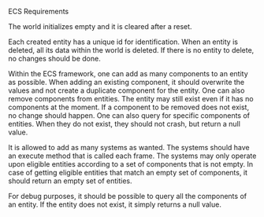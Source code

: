 ECS Requirements

The world initializes empty and it is cleared after a reset.

Each created entity has a unique id for identification. When an entity is deleted, all its data within the world is deleted. If there is no entity to delete, no changes should be done.

Within the ECS framework, one can add as many components to an entity as possible. When adding an existing component, it should overwrite the values and not create a duplicate component for the entity. One can also remove components from entities. The entity may still exist even if it has no components at the moment. If a component to be removed does not exist, no change should happen. One can also query for specific components of entities. When they do not exist, they should not crash, but return a null value.

It is allowed to add as many systems as wanted. The systems should have an execute method that is called each frame. The systems may only operate upon eligible entities according to a set of components that is not empty. In case of getting eligible entities that match an empty set of components, it should return an empty set of entities.

For debug purposes, it should be possible to query all the components of an entity. If the entity does not exist, it simply returns a null value.